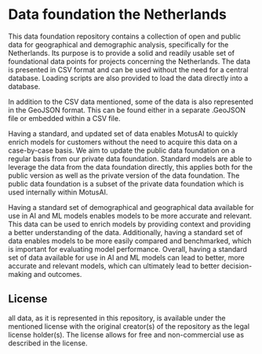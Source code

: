 # Data foundation the Netherlands
This data foundation repository contains a collection of open and public data for geographical and demographic analysis, specifically for the Netherlands. Its purpose is to provide a solid and readily usable set of foundational data points for projects concerning the Netherlands. The data is presented in CSV format and can be used without the need for a central database. Loading scripts are also provided to load the data directly into a database.  

In addition to the CSV data mentioned, some of the data is also represented in the GeoJSON format. This can be found either in a separate .GeoJSON file or embedded within a CSV file.

Having a standard, and updated set of data enables MotusAI to quickly enrich models for customers without the need to acquire this data on a case-by-case basis. We aim to update the public data foundation on a regular basis from our private data foundation. Standard models are able to leverage the data from the data foundation directly, this applies both for the public version as well as the private version of the data foundation. The public data foundation is a subset of the private data foundation which is used internally within MotusAI.

Having a standard set of demographical and geographical data available for use in AI and ML models enables models to be more accurate and relevant. This data can be used to enrich models by providing context and providing a better understanding of the data. Additionally, having a standard set of data enables models to be more easily compared and benchmarked, which is important for evaluating model performance. Overall, having a standard set of data available for use in AI and ML models can lead to better, more accurate and relevant models, which can ultimately lead to better decision-making and outcomes.

## License
all data, as it is represented in this repository, is available under the mentioned license with the original creator(s) of the repository as the legal license holder(s). The license allows for free and non-commercial use as described in the license. 
